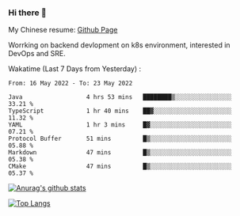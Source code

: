 ### Hi there 👋

My Chinese resume: [Github Page](https://spencercjh.github.io/resume/)

Worrking on backend devlopment on k8s environment, interested in DevOps and SRE.

Wakatime (Last 7 Days from Yesterday) :

<!--START_SECTION:waka-->

```text
From: 16 May 2022 - To: 23 May 2022

Java                  4 hrs 53 mins   ████████▒░░░░░░░░░░░░░░░░   33.21 %
TypeScript            1 hr 40 mins    ██▓░░░░░░░░░░░░░░░░░░░░░░   11.32 %
YAML                  1 hr 3 mins     █▓░░░░░░░░░░░░░░░░░░░░░░░   07.21 %
Protocol Buffer       51 mins         █▒░░░░░░░░░░░░░░░░░░░░░░░   05.88 %
Markdown              47 mins         █▒░░░░░░░░░░░░░░░░░░░░░░░   05.38 %
CMake                 47 mins         █▒░░░░░░░░░░░░░░░░░░░░░░░   05.37 %
```

<!--END_SECTION:waka-->

[![Anurag's github stats](https://github-readme-stats.vercel.app/api?username=spencercjh&theme=tokyonight&show_icons=true)](https://github.com/anuraghazra/github-readme-stats)

[![Top Langs](https://github-readme-stats.vercel.app/api/top-langs/?username=spencercjh&layout=compact&theme=tokyonight)](https://github.com/anuraghazra/github-readme-stats)
